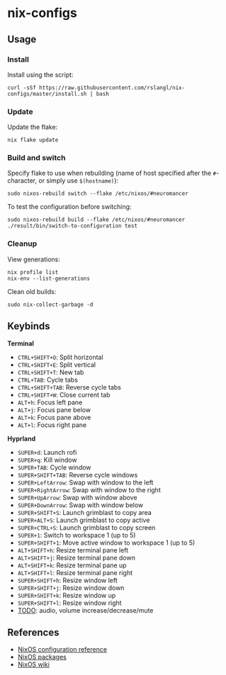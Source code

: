 # nix-configs

## Usage

### Install

Install using the script:
```shell
curl -sSf https://raw.githubusercontent.com/rslangl/nix-configs/master/install.sh | bash
```

### Update

Update the flake:
```shell
nix flake update
```

### Build and switch

Specify flake to use when rebuilding (name of host specified after the `#`-character, or simply use `$(hostname)`):
```shell
sudo nixos-rebuild switch --flake /etc/nixos/#neuromancer
```

To test the configuration before switching:
```shell
sudo nixos-rebuild build --flake /etc/nixos/#neuromancer
./result/bin/switch-to-configuration test
```


### Cleanup

View generations:
```shell
nix profile list
nix-env --list-generations
```

Clean old builds:
```shell
sudo nix-collect-garbage -d
```

## Keybinds

**Terminal**
* `CTRL+SHIFT+O`: Split horizontal
* `CTRL+SHIFT+E`: Split vertical
* `CTRL+SHIFT+T`: New tab
* `CTRL+TAB`: Cycle tabs
* `CTRL+SHIFT+TAB`: Reverse cycle tabs
* `CTRL+SHIFT+W`: Close current tab
* `ALT+h`: Focus left pane
* `ALT+j`: Focus pane below
* `ALT+k`: Focus pane above
* `ALT+l`: Focus right pane

**Hyprland**
* `SUPER+d`: Launch rofi
* `SUPER+q`: Kill window
* `SUPER+TAB`: Cycle window
* `SUPER+SHIFT+TAB`: Reverse cycle windows
* `SUPER+LeftArrow`: Swap with window to the left
* `SUPER+RightArrow`: Swap with window to the right
* `SUPER+UpArrow`: Swap with window above
* `SUPER+DownArrow`: Swap with window below
* `SUPER+SHIFT+S`: Launch grimblast to copy area
* `SUPER+ALT+S`: Launch grimblast to copy active
* `SUPER+CTRL+S`: Launch grimblast to copy screen
* `SUPER+1`: Switch to workspace 1 (up to 5)
* `SUPER+SHIFT+1`: Move active window to workspace 1 (up to 5)
* `ALT+SHIFT+h`: Resize terminal pane left
* `ALT+SHIFT+j`: Resize terminal pane down
* `ALT+SHIFT+k`: Resize terminal pane up
* `ALT+SHIFT+l`: Resize terminal pane right
* `SUPER+SHIFT+h`: Resize window left
* `SUPER+SHIFT+j`: Resize window down
* `SUPER+SHIFT+k`: Resize window up
* `SUPER+SHIFT+l`: Resize window right
* <u>TODO</u>: audio, volume increase/decrease/mute

## References

* [NixOS configuration reference](https://nixos.org/manual/nixos/stable/#ch-configuration)
* [NixOS packages](https://search.nixos.org/packages)
* [NixOS wiki](https://wiki.nixos.org/wiki/Main_Page)
